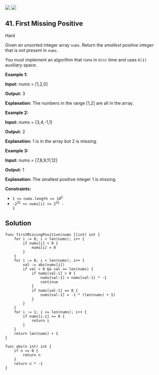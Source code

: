 [![](https://img.shields.io/github/stars/javadev/LeetCode-in-All?label=Stars&style=flat-square)](https://github.com/javadev/LeetCode-in-All)
[![](https://img.shields.io/github/forks/javadev/LeetCode-in-All?label=Fork%20me%20on%20GitHub%20&style=flat-square)](https://github.com/javadev/LeetCode-in-All/fork)

## 41\. First Missing Positive

Hard

Given an unsorted integer array `nums`. Return the _smallest positive integer_ that is _not present_ in `nums`.

You must implement an algorithm that runs in `O(n)` time and uses `O(1)` auxiliary space.

**Example 1:**

**Input:** nums = [1,2,0]

**Output:** 3

**Explanation:** The numbers in the range [1,2] are all in the array. 

**Example 2:**

**Input:** nums = [3,4,-1,1]

**Output:** 2

**Explanation:** 1 is in the array but 2 is missing. 

**Example 3:**

**Input:** nums = [7,8,9,11,12]

**Output:** 1

**Explanation:** The smallest positive integer 1 is missing. 

**Constraints:**

*   <code>1 <= nums.length <= 10<sup>5</sup></code>
*   <code>-2<sup>31</sup> <= nums[i] <= 2<sup>31</sup> - 1</code>

## Solution

```golang
func firstMissingPositive(nums []int) int {
	for i := 0; i < len(nums); i++ {
		if nums[i] < 0 {
			nums[i] = 0
		}
	}
	for i := 0; i < len(nums); i++ {
		val := abs(nums[i])
		if val > 0 && val <= len(nums) {
			if nums[val-1] > 0 {
				nums[val-1] = nums[val-1] * -1
				continue
			}
			if nums[val-1] == 0 {
				nums[val-1] = -1 * (len(nums) + 1)
			}
		}
	}
	for i := 1; i <= len(nums); i++ {
		if nums[i-1] >= 0 {
			return i
		}
	}
	return len(nums) + 1
}

func abs(n int) int {
	if n >= 0 {
		return n
	}
	return n * -1
}
```